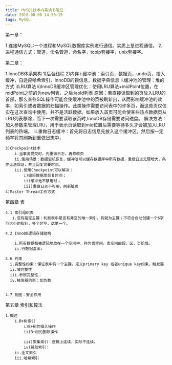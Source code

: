 ```yaml
---
title: MySQL技术内幕读书笔记
date: 2018-08-06 14:50:15
tags: MySQL
---
```


第一章：

1.连接MySQL:一个进程和MySQL数据库实例进行通信。实质上是进程通信。
2.进程通信方式：管道，命名管道，命名字，tcpip套接字，unix套接字。

第二章：

1.InnoDB体系架构
	1)后台线程
	2)内存
		i.缓冲池：索引页，数据页，undo页，插入缓冲，自适应哈希索引，InnoDB的锁信息，数据字典信息
		ii.缓冲池的管理：堆的方式
			i)LRU算法
			ii)InnoDB缓冲区管理优化：使用LRU算法+midPoint位置，在midPoint之前的为new列表，之后为old列表
				原因：若直接读取到的页放入LRU的首部，那么某些SQL操作可能会使缓冲池中的页被刷新出，从而影响缓冲池的效率，如索引或者数据的扫描操作。此类操作需要访问表中的许多页，而这些页仅仅实在这次查询中使用，并不是活跃数据。如果放入首页可能会使某些热点数据页从LRU列表移除，而下一次需要读取该页时,InnoDB存储需要访问磁盘。
				解决方法：加入参数来管理LRU，用于表示页读取到mid位置后需要等待多久才会被加入LRU列表的热端。
		iii.重做日志缓冲：首先将日志信息先放入这个缓冲区，然后按一定频率将其刷新到重做日志中，
	
	3)Checkpoint技术
		i.当事务提交时，先重做日志，再修改页
		ii.使用场景：数据宕机恢复，缓冲池可以缓存数据库中所有数据，重做日志无限增大，条件无法保证，并且回复需要时间。
		iii.使用Checkpoint可以解决：
			i)缩短数据库恢复时间；
			ii)缓冲池不够用时；
			iii)重做日志不可用，刷新脏页
	4)Master Thread工作方式

第四章 表

	4.1 索引组织表	
	   i.没有指定主键：判断表中是否有非空的唯一索引，有就为主键；不符合自动创建一个6字节大小的指针，多个非空，选第一个。
	
	4.2 InnoDB逻辑存储结构
		
		i.所有数据都被逻辑地放在一个空间中，称为表空间。表空间由段，区，页组成。
		ii.行数据溢出:
		
	4.6 约束
	  i.完整性约束：保证表中有一个主键。定义primary key 或者unique key约束，触发器
	  ii.域完整性
	  iii.参照完整性：
	  iv.触发器约束：如负数

	  
	4.7 视图：安全作用
	
第五章 索引和算法
	
	1.概述
		i.B+树索引
			i)B+树的插入操作
			ii)B+树的删除操作
			
			iii)聚集索引：逻辑上连续，实际不连续。
			iv)辅助索引：
		ii.全文索引
		iii.哈希索引